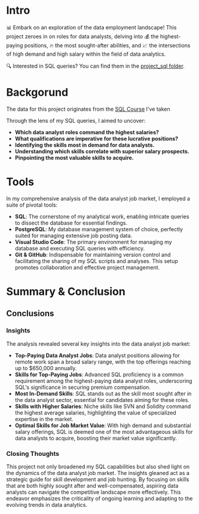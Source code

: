 # Intro

📊 Embark on an exploration of the data employment landscape! This project zeroes in on roles for data analysts, delving into 💰 the highest-paying positions, 🔥 the most sought-after abilities, and 📈 the intersections of high demand and high salary within the field of data analytics.

🔍 Interested in SQL queries? You can find them in the [project_sql folder](/sql_queries/).

# Backgorund
The data for this project originates from the [SQL Course](https://www.youtube.com/watch?v=7mz73uXD9DA&list=WL&index=8) I've taken

Through the lens of my SQL queries, I aimed to uncover:

- **Which data analyst roles command the highest salaries?**
- **What qualifications are imperative for these lucrative positions?**
- **Identifying the skills most in demand for data analysts.**
- **Understanding which skills correlate with superior salary prospects.**
- **Pinpointing the most valuable skills to acquire.**

# Tools
In my comprehensive analysis of the data analyst job market, I employed a suite of pivotal tools:

- **SQL**: The cornerstone of my analytical work, enabling intricate queries to dissect the database for essential findings.
- **PostgreSQL**: My database management system of choice, perfectly suited for managing extensive job posting data.
- **Visual Studio Code**: The primary environment for managing my database and executing SQL queries with efficiency.
- **Git & GitHub**: Indispensable for maintaining version control and facilitating the sharing of my SQL scripts and analyses. This setup promotes collaboration and effective project management.


# Summary & Conclusion
## Conclusions

### Insights

The analysis revealed several key insights into the data analyst job market:

- **Top-Paying Data Analyst Jobs**: Data analyst positions allowing for remote work span a broad salary range, with the top offerings reaching up to $650,000 annually.
- **Skills for Top-Paying Jobs**: Advanced SQL proficiency is a common requirement among the highest-paying data analyst roles, underscoring SQL's significance in securing premium compensation.
- **Most In-Demand Skills**: SQL stands out as the skill most sought after in the data analyst sector, essential for candidates aiming for these roles.
- **Skills with Higher Salaries**: Niche skills like SVN and Solidity command the highest average salaries, highlighting the value of specialized expertise in the market.
- **Optimal Skills for Job Market Value**: With high demand and substantial salary offerings, SQL is deemed one of the most advantageous skills for data analysts to acquire, boosting their market value significantly.

### Closing Thoughts

This project not only broadened my SQL capabilities but also shed light on the dynamics of the data analyst job market. The insights gleaned act as a strategic guide for skill development and job hunting. By focusing on skills that are both highly sought after and well-compensated, aspiring data analysts can navigate the competitive landscape more effectively. This endeavor emphasizes the criticality of ongoing learning and adapting to the evolving trends in data analytics.

